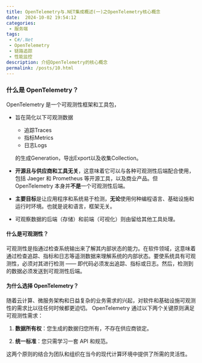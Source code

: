 ```yaml
---
title: OpenTelemetry与.NET集成概述(一)之OpenTelemetry核心概念
date:  2024-10-02 19:54:12
categories:
 - 服务端
tags:
 - C#/.Net
 - OpenTelemetry
 - 链路追踪
 - 性能监控
description: 介绍OpenTelemetry的核心概念
permalink: /posts/10.html
---
```


### 什么是 OpenTelemetry？

OpenTelemetry 是一个可观测性框架和工具包，

- 旨在简化以下可观测数据

  - 追踪Traces
  - 指标Metrics
  - 日志Logs

  的生成Generation，导出Export以及收集Collection。

- **开源且与供应商和工具无关**，这意味着它可以与各种可观测性后端配合使用，包括 Jaeger 和 Prometheus 等开源工具，以及商业产品。但 OpenTelemetry 本身并**不是**一个可观测性后端。

- **主要目标**是让应用程序和系统易于检测，**无论**使用何种编程语言、基础设施和运行时环境。也就是说和语言，框架无关。

- 可观察数据的后端（存储）和前端（可视化）则由留给其他工具处理。

#### 什么是可观测性？

可观测性是指通过检查系统输出来了解其内部状态的能力。在软件领域，这意味着通过检查追踪、指标和日志等遥测数据来理解系统的内部状态。要使系统具有可观测性，必须对其进行检测 —— 即代码必须发出追踪、指标或日志。然后，检测到的数据必须发送到可观测性后端。

#### 为什么选择 OpenTelemetry？

随着云计算、微服务架构和日益复杂的业务需求的兴起，对软件和基础设施可观测性的需求比以往任何时候都更迫切。
OpenTelemetry 通过以下两个关键原则满足可观测性需求：

1. **数据所有权**：您生成的数据归您所有，不存在供应商锁定。

2. **统一标准**：您只需学习一套 API 和规范。

这两个原则的结合为团队和组织在当今的现代计算环境中提供了所需的灵活性。
